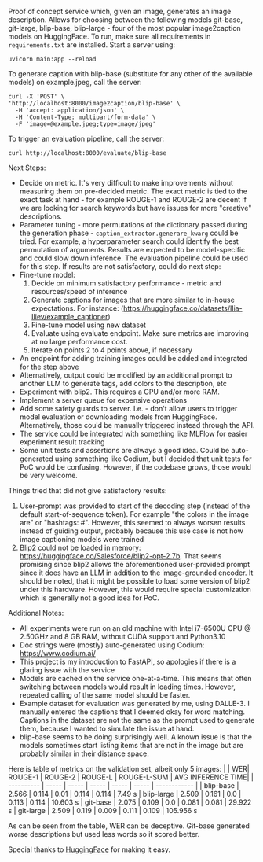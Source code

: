 Proof of concept service which, given an image, generates an image description. Allows for choosing between the following models git-base, git-large, blip-base, blip-large - four of the most popular image2caption models on HuggingFace.
To run, make sure all requirements in `requirements.txt` are installed. Start a server using:

```
uvicorn main:app --reload
```

To generate caption with blip-base (substitute for any other of the available models) on example.jpeg, call the server:
```
curl -X 'POST' \
'http://localhost:8000/image2caption/blip-base' \
  -H 'accept: application/json' \
  -H 'Content-Type: multipart/form-data' \
  -F 'image=@example.jpeg;type=image/jpeg'
  ```

To trigger an evaluation pipeline, call the server:

```
curl http://localhost:8000/evaluate/blip-base
```


Next Steps:
- Decide on metric. It's very difficult to make improvements without measuring them on pre-decided metric. The exact metric is tied to the exact task at hand - for example ROUGE-1 and ROUGE-2 are decent if we are looking for search keywords but have issues for more "creative" descriptions. 
- Parameter tuning - more permutations of the dictionary passed during the generation phase - `caption_extractor.generare_kwarg` could be tried. For example, a hyperparameter search could identify the best permutation of arguments. Results are expected to be model-specific and could slow down inference. The evaluation pipeline could be used for this step. If results are not satisfactory, could do next step:
- Fine-tune model:
  1. Decide on minimum satisfactory performance - metric and resources/speed of inference
  2. Generate captions for images that are more similar to in-house expectations. For instance: (https://huggingface.co/datasets/Ilia-Iliev/example_captioner)
  3. Fine-tune model using new dataset
  4. Evaluate using evaluate endpoint. Make sure metrics are improving at no large performance cost.
  5. Iterate on points 2 to 4 points above, if necessary
- An endpoint for adding training images could be added and integrated for the step above
- Alternatively, output could be modified by an additional prompt to another LLM to generate tags, add colors to the description, etc
- Experiment with blip2. This requires a GPU and/or more RAM. 
- Implement a server queue for expensive operations
- Add some safety guards to server. I.e. - don't allow users to trigger model evaluation or downloading models from HuggingFace. Alternatively, those could be manually triggered instead through the API.
- The service could be integrated with something like MLFlow for easier experiment result tracking
- Some unit tests and assertions are always a good idea. Could be auto-generated using something like Codium, but I decided that unit tests for PoC would be confusing. However, if the codebase grows, those would be very welcome.



Things tried that did not give satisfactory results:
1. User-prompt was provided to start of the decoding step (instead of the default start-of-sequence token). For example "the colors in the image are" or "hashtags: #". However, this seemed to always worsen results instead of guiding output, probably because this use case is not how image captioning models were trained
2. Blip2 could not be loaded in memory: https://huggingface.co/Salesforce/blip2-opt-2.7b. That seems promising since blip2 allows the aforementioned user-provided prompt since it does have an LLM in addition to the image-grounded encoder. It should be noted, that it might be possible to load some version of blip2 under this hardware. However, this would require special customization which is generally not a good idea for PoC. 


Additional Notes:
- All experiments were run on an old machine with Intel i7-6500U CPU @ 2.50GHz and 8 GB RAM, without CUDA support and Python3.10
- Doc strings were (mostly) auto-generated using Codium: https://www.codium.ai/
- This project is my introduction to FastAPI, so apologies if there is a glaring issue with the service
- Models are cached on the service one-at-a-time. This means that often switching between models would result in loading times. However, repeated calling of the same model should be faster.
- Example dataset for evaluation was generated by me, using DALLE-3. I manually entered the captions that I deemed okay for word matching. Captions in the dataset are not the same as the prompt used to generate them, because I wanted to simulate the issue at hand.
- blip-base seems to be doing surprisingly well. A known issue is that the models sometimes start listing items that are not in the image but are probably similar in their distance space.

  
Here is table of metrics on the validation set, albeit only 5 images:
| | WER| ROUGE-1 | ROUGE-2 | ROUGE-L | ROUGE-L-SUM | AVG INFERENCE TIME|
| ---------- | ----- | ----- | ----- | ----- | ----- | ------------ |
| blip-base  | 2.566 | 0.114 | 0.01  | 0.114 | 0.114 | 7.49 s
| blip-large | 2.509 | 0.161 | 0.0   | 0.113 | 0.114 | 10.603 s
| git-base   | 2.075 | 0.109 | 0.0   | 0.081 | 0.081 | 29.922 s
| git-large  | 2.509 | 0.119 | 0.009 | 0.111 | 0.109 | 105.956 s

As can be seen from the table, WER can be deceptive. Git-base generated worse descriptions but used less words so it scored better. 

Special thanks to [HuggingFace](https://huggingface.co/) for making it easy.
